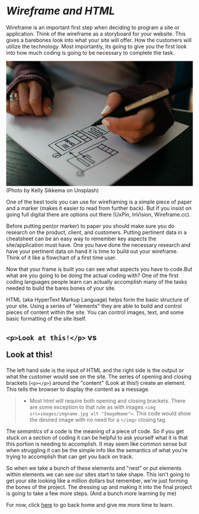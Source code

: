 # ***Wireframe and HTML***

Wireframe is an important first step when deciding to program a site or application. Think of the wireframe as a storyboard for your website. This gives a barebones look into what your site will offer. How the customers will utilize the technology. Most importantly, its going to give you the first look into how much coding is going to be necessary to complete the task.

![Wireframe](kelly-sikkema-hLit2zL-Dhk-unsplash.jpg)(Photo by Kelly Sikkema on Unsplash)

One of the best tools you can use for wireframing is a simple piece of paper and a marker (makes it easier to read from further back). But if you insist on going full digital there are options out there (UxPin, InVision, Wireframe.cc).

Before putting pen(or marker) to paper you should make sure you do research on the product, client, and customers. Putting pertinent data in a cheatsheet can be an easy way to remember key aspects the site/application must have. One you have done the necessary research and have your pertinent data on hand it is time to build out your wireframe. Think of it like a flowchart of a first time user.

Now that your frame is built you can see what aspects you have to code.But what are you going to be doing the actual coding with? One of the first coding languages people learn can actually accomplish many of the tasks needed to build the bares bones of your site.

HTML (aka HyperText Markup Language) helps form the basic structure of your site. Using a series of "elements" they are able to build and control pieces of content within the site. You can control images, text, and some basic formatting of the site itself.

## `<p>Look at this!</p>` vs <p> Look at this! </p>

The left hand side is the input of HTML and the right side is the output or what the customer would see on the site. The series of opening and closing brackets (`<p></p>`) around the "content" (Look at this!) create an element. This tells the browser to display the content as a message.

> - Most html will require both opening and closing brackets. There are some exception to that rule as with images `<img src=images/imgname.jpg alt "ImageName">`. This code would show the desired image with no need for a `</img>` closing tag.

The *semantics* of a code is the meaning of a piece of code. So if you get stuck on a section of coding it can be helpful to ask yourself what it is that this portion is needing to accomplish. It may seem like common sense but when struggling it can be the simple info like the semantics of what you're trying to accomplish that can get you back on track.

So when we take a bunch of these elements and "nest" or put elements within elements we can see our sites start to take shape. This isn't going to get your site looking like a million dollars but remember, we're just forming the bones of the project. The dressing up and making it into the final project is going to take a few more steps. (And a bunch more learning by me)

For now, click [here](README.md) to go back home and give me more time to learn.
